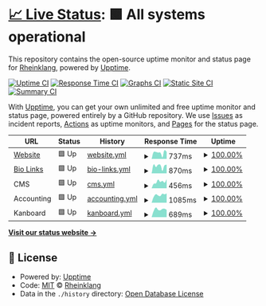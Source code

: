 # [📈 Live Status](https://status.rheinklang.events): <!--live status--> **🟩 All systems operational**

This repository contains the open-source uptime monitor and status page for [Rheinklang](rheinklang.events), powered by [Upptime](https://github.com/upptime/upptime).

[![Uptime CI](https://github.com/rheinklang/upptime/workflows/Uptime%20CI/badge.svg)](https://github.com/rheinklang/upptime/actions?query=workflow%3A%22Uptime+CI%22)
[![Response Time CI](https://github.com/rheinklang/upptime/workflows/Response%20Time%20CI/badge.svg)](https://github.com/rheinklang/upptime/actions?query=workflow%3A%22Response+Time+CI%22)
[![Graphs CI](https://github.com/rheinklang/upptime/workflows/Graphs%20CI/badge.svg)](https://github.com/rheinklang/upptime/actions?query=workflow%3A%22Graphs+CI%22)
[![Static Site CI](https://github.com/rheinklang/upptime/workflows/Static%20Site%20CI/badge.svg)](https://github.com/rheinklang/upptime/actions?query=workflow%3A%22Static+Site+CI%22)
[![Summary CI](https://github.com/rheinklang/upptime/workflows/Summary%20CI/badge.svg)](https://github.com/rheinklang/upptime/actions?query=workflow%3A%22Summary+CI%22)

With [Upptime](https://upptime.js.org), you can get your own unlimited and free uptime monitor and status page, powered entirely by a GitHub repository. We use [Issues](https://github.com/rheinklang/upptime/issues) as incident reports, [Actions](https://github.com/rheinklang/upptime/actions) as uptime monitors, and [Pages](https://status.rheinklang.events) for the status page.

<!--start: status pages-->
<!-- This summary is generated by Upptime (https://github.com/upptime/upptime) -->
<!-- Do not edit this manually, your changes will be overwritten -->
<!-- prettier-ignore -->
| URL | Status | History | Response Time | Uptime |
| --- | ------ | ------- | ------------- | ------ |
| <img alt="" src="https://rheinklang.events/favicon.png" height="13"> [Website](https://rheinklang.events) | 🟩 Up | [website.yml](https://github.com/rheinklang/upptime/commits/HEAD/history/website.yml) | <details><summary><img alt="Response time graph" src="./graphs/website/response-time-week.png" height="20"> 737ms</summary><br><a href="https://status.rheinklang.events/history/website"><img alt="Response time 775" src="https://img.shields.io/endpoint?url=https%3A%2F%2Fraw.githubusercontent.com%2Frheinklang%2Fupptime%2FHEAD%2Fapi%2Fwebsite%2Fresponse-time.json"></a><br><a href="https://status.rheinklang.events/history/website"><img alt="24-hour response time 840" src="https://img.shields.io/endpoint?url=https%3A%2F%2Fraw.githubusercontent.com%2Frheinklang%2Fupptime%2FHEAD%2Fapi%2Fwebsite%2Fresponse-time-day.json"></a><br><a href="https://status.rheinklang.events/history/website"><img alt="7-day response time 737" src="https://img.shields.io/endpoint?url=https%3A%2F%2Fraw.githubusercontent.com%2Frheinklang%2Fupptime%2FHEAD%2Fapi%2Fwebsite%2Fresponse-time-week.json"></a><br><a href="https://status.rheinklang.events/history/website"><img alt="30-day response time 775" src="https://img.shields.io/endpoint?url=https%3A%2F%2Fraw.githubusercontent.com%2Frheinklang%2Fupptime%2FHEAD%2Fapi%2Fwebsite%2Fresponse-time-month.json"></a><br><a href="https://status.rheinklang.events/history/website"><img alt="1-year response time 768" src="https://img.shields.io/endpoint?url=https%3A%2F%2Fraw.githubusercontent.com%2Frheinklang%2Fupptime%2FHEAD%2Fapi%2Fwebsite%2Fresponse-time-year.json"></a></details> | <details><summary><a href="https://status.rheinklang.events/history/website">100.00%</a></summary><a href="https://status.rheinklang.events/history/website"><img alt="All-time uptime 99.97%" src="https://img.shields.io/endpoint?url=https%3A%2F%2Fraw.githubusercontent.com%2Frheinklang%2Fupptime%2FHEAD%2Fapi%2Fwebsite%2Fuptime.json"></a><br><a href="https://status.rheinklang.events/history/website"><img alt="24-hour uptime 100.00%" src="https://img.shields.io/endpoint?url=https%3A%2F%2Fraw.githubusercontent.com%2Frheinklang%2Fupptime%2FHEAD%2Fapi%2Fwebsite%2Fuptime-day.json"></a><br><a href="https://status.rheinklang.events/history/website"><img alt="7-day uptime 100.00%" src="https://img.shields.io/endpoint?url=https%3A%2F%2Fraw.githubusercontent.com%2Frheinklang%2Fupptime%2FHEAD%2Fapi%2Fwebsite%2Fuptime-week.json"></a><br><a href="https://status.rheinklang.events/history/website"><img alt="30-day uptime 100.00%" src="https://img.shields.io/endpoint?url=https%3A%2F%2Fraw.githubusercontent.com%2Frheinklang%2Fupptime%2FHEAD%2Fapi%2Fwebsite%2Fuptime-month.json"></a><br><a href="https://status.rheinklang.events/history/website"><img alt="1-year uptime 99.97%" src="https://img.shields.io/endpoint?url=https%3A%2F%2Fraw.githubusercontent.com%2Frheinklang%2Fupptime%2FHEAD%2Fapi%2Fwebsite%2Fuptime-year.json"></a></details>
| <img alt="" src="https://www.switchy.io/assets/favicons/favicon.ico" height="13"> [Bio Links](https://bio.rheinklang.events/links) | 🟩 Up | [bio-links.yml](https://github.com/rheinklang/upptime/commits/HEAD/history/bio-links.yml) | <details><summary><img alt="Response time graph" src="./graphs/bio-links/response-time-week.png" height="20"> 870ms</summary><br><a href="https://status.rheinklang.events/history/bio-links"><img alt="Response time 1111" src="https://img.shields.io/endpoint?url=https%3A%2F%2Fraw.githubusercontent.com%2Frheinklang%2Fupptime%2FHEAD%2Fapi%2Fbio-links%2Fresponse-time.json"></a><br><a href="https://status.rheinklang.events/history/bio-links"><img alt="24-hour response time 1024" src="https://img.shields.io/endpoint?url=https%3A%2F%2Fraw.githubusercontent.com%2Frheinklang%2Fupptime%2FHEAD%2Fapi%2Fbio-links%2Fresponse-time-day.json"></a><br><a href="https://status.rheinklang.events/history/bio-links"><img alt="7-day response time 870" src="https://img.shields.io/endpoint?url=https%3A%2F%2Fraw.githubusercontent.com%2Frheinklang%2Fupptime%2FHEAD%2Fapi%2Fbio-links%2Fresponse-time-week.json"></a><br><a href="https://status.rheinklang.events/history/bio-links"><img alt="30-day response time 862" src="https://img.shields.io/endpoint?url=https%3A%2F%2Fraw.githubusercontent.com%2Frheinklang%2Fupptime%2FHEAD%2Fapi%2Fbio-links%2Fresponse-time-month.json"></a><br><a href="https://status.rheinklang.events/history/bio-links"><img alt="1-year response time 1123" src="https://img.shields.io/endpoint?url=https%3A%2F%2Fraw.githubusercontent.com%2Frheinklang%2Fupptime%2FHEAD%2Fapi%2Fbio-links%2Fresponse-time-year.json"></a></details> | <details><summary><a href="https://status.rheinklang.events/history/bio-links">100.00%</a></summary><a href="https://status.rheinklang.events/history/bio-links"><img alt="All-time uptime 99.73%" src="https://img.shields.io/endpoint?url=https%3A%2F%2Fraw.githubusercontent.com%2Frheinklang%2Fupptime%2FHEAD%2Fapi%2Fbio-links%2Fuptime.json"></a><br><a href="https://status.rheinklang.events/history/bio-links"><img alt="24-hour uptime 100.00%" src="https://img.shields.io/endpoint?url=https%3A%2F%2Fraw.githubusercontent.com%2Frheinklang%2Fupptime%2FHEAD%2Fapi%2Fbio-links%2Fuptime-day.json"></a><br><a href="https://status.rheinklang.events/history/bio-links"><img alt="7-day uptime 100.00%" src="https://img.shields.io/endpoint?url=https%3A%2F%2Fraw.githubusercontent.com%2Frheinklang%2Fupptime%2FHEAD%2Fapi%2Fbio-links%2Fuptime-week.json"></a><br><a href="https://status.rheinklang.events/history/bio-links"><img alt="30-day uptime 99.95%" src="https://img.shields.io/endpoint?url=https%3A%2F%2Fraw.githubusercontent.com%2Frheinklang%2Fupptime%2FHEAD%2Fapi%2Fbio-links%2Fuptime-month.json"></a><br><a href="https://status.rheinklang.events/history/bio-links"><img alt="1-year uptime 99.72%" src="https://img.shields.io/endpoint?url=https%3A%2F%2Fraw.githubusercontent.com%2Frheinklang%2Fupptime%2FHEAD%2Fapi%2Fbio-links%2Fuptime-year.json"></a></details>
| <img alt="" src="https://getcockpit.com/favicon.png" height="13"> CMS | 🟩 Up | [cms.yml](https://github.com/rheinklang/upptime/commits/HEAD/history/cms.yml) | <details><summary><img alt="Response time graph" src="./graphs/cms/response-time-week.png" height="20"> 456ms</summary><br><a href="https://status.rheinklang.events/history/cms"><img alt="Response time 549" src="https://img.shields.io/endpoint?url=https%3A%2F%2Fraw.githubusercontent.com%2Frheinklang%2Fupptime%2FHEAD%2Fapi%2Fcms%2Fresponse-time.json"></a><br><a href="https://status.rheinklang.events/history/cms"><img alt="24-hour response time 621" src="https://img.shields.io/endpoint?url=https%3A%2F%2Fraw.githubusercontent.com%2Frheinklang%2Fupptime%2FHEAD%2Fapi%2Fcms%2Fresponse-time-day.json"></a><br><a href="https://status.rheinklang.events/history/cms"><img alt="7-day response time 456" src="https://img.shields.io/endpoint?url=https%3A%2F%2Fraw.githubusercontent.com%2Frheinklang%2Fupptime%2FHEAD%2Fapi%2Fcms%2Fresponse-time-week.json"></a><br><a href="https://status.rheinklang.events/history/cms"><img alt="30-day response time 442" src="https://img.shields.io/endpoint?url=https%3A%2F%2Fraw.githubusercontent.com%2Frheinklang%2Fupptime%2FHEAD%2Fapi%2Fcms%2Fresponse-time-month.json"></a><br><a href="https://status.rheinklang.events/history/cms"><img alt="1-year response time 547" src="https://img.shields.io/endpoint?url=https%3A%2F%2Fraw.githubusercontent.com%2Frheinklang%2Fupptime%2FHEAD%2Fapi%2Fcms%2Fresponse-time-year.json"></a></details> | <details><summary><a href="https://status.rheinklang.events/history/cms">100.00%</a></summary><a href="https://status.rheinklang.events/history/cms"><img alt="All-time uptime 99.94%" src="https://img.shields.io/endpoint?url=https%3A%2F%2Fraw.githubusercontent.com%2Frheinklang%2Fupptime%2FHEAD%2Fapi%2Fcms%2Fuptime.json"></a><br><a href="https://status.rheinklang.events/history/cms"><img alt="24-hour uptime 100.00%" src="https://img.shields.io/endpoint?url=https%3A%2F%2Fraw.githubusercontent.com%2Frheinklang%2Fupptime%2FHEAD%2Fapi%2Fcms%2Fuptime-day.json"></a><br><a href="https://status.rheinklang.events/history/cms"><img alt="7-day uptime 100.00%" src="https://img.shields.io/endpoint?url=https%3A%2F%2Fraw.githubusercontent.com%2Frheinklang%2Fupptime%2FHEAD%2Fapi%2Fcms%2Fuptime-week.json"></a><br><a href="https://status.rheinklang.events/history/cms"><img alt="30-day uptime 100.00%" src="https://img.shields.io/endpoint?url=https%3A%2F%2Fraw.githubusercontent.com%2Frheinklang%2Fupptime%2FHEAD%2Fapi%2Fcms%2Fuptime-month.json"></a><br><a href="https://status.rheinklang.events/history/cms"><img alt="1-year uptime 99.94%" src="https://img.shields.io/endpoint?url=https%3A%2F%2Fraw.githubusercontent.com%2Frheinklang%2Fupptime%2FHEAD%2Fapi%2Fcms%2Fuptime-year.json"></a></details>
| <img alt="" src="https://assets.akaunting.com/site/img/logo/akaunting-logo.ico" height="13"> Accounting | 🟩 Up | [accounting.yml](https://github.com/rheinklang/upptime/commits/HEAD/history/accounting.yml) | <details><summary><img alt="Response time graph" src="./graphs/accounting/response-time-week.png" height="20"> 1085ms</summary><br><a href="https://status.rheinklang.events/history/accounting"><img alt="Response time 840" src="https://img.shields.io/endpoint?url=https%3A%2F%2Fraw.githubusercontent.com%2Frheinklang%2Fupptime%2FHEAD%2Fapi%2Faccounting%2Fresponse-time.json"></a><br><a href="https://status.rheinklang.events/history/accounting"><img alt="24-hour response time 1287" src="https://img.shields.io/endpoint?url=https%3A%2F%2Fraw.githubusercontent.com%2Frheinklang%2Fupptime%2FHEAD%2Fapi%2Faccounting%2Fresponse-time-day.json"></a><br><a href="https://status.rheinklang.events/history/accounting"><img alt="7-day response time 1085" src="https://img.shields.io/endpoint?url=https%3A%2F%2Fraw.githubusercontent.com%2Frheinklang%2Fupptime%2FHEAD%2Fapi%2Faccounting%2Fresponse-time-week.json"></a><br><a href="https://status.rheinklang.events/history/accounting"><img alt="30-day response time 1142" src="https://img.shields.io/endpoint?url=https%3A%2F%2Fraw.githubusercontent.com%2Frheinklang%2Fupptime%2FHEAD%2Fapi%2Faccounting%2Fresponse-time-month.json"></a><br><a href="https://status.rheinklang.events/history/accounting"><img alt="1-year response time 856" src="https://img.shields.io/endpoint?url=https%3A%2F%2Fraw.githubusercontent.com%2Frheinklang%2Fupptime%2FHEAD%2Fapi%2Faccounting%2Fresponse-time-year.json"></a></details> | <details><summary><a href="https://status.rheinklang.events/history/accounting">100.00%</a></summary><a href="https://status.rheinklang.events/history/accounting"><img alt="All-time uptime 99.93%" src="https://img.shields.io/endpoint?url=https%3A%2F%2Fraw.githubusercontent.com%2Frheinklang%2Fupptime%2FHEAD%2Fapi%2Faccounting%2Fuptime.json"></a><br><a href="https://status.rheinklang.events/history/accounting"><img alt="24-hour uptime 100.00%" src="https://img.shields.io/endpoint?url=https%3A%2F%2Fraw.githubusercontent.com%2Frheinklang%2Fupptime%2FHEAD%2Fapi%2Faccounting%2Fuptime-day.json"></a><br><a href="https://status.rheinklang.events/history/accounting"><img alt="7-day uptime 100.00%" src="https://img.shields.io/endpoint?url=https%3A%2F%2Fraw.githubusercontent.com%2Frheinklang%2Fupptime%2FHEAD%2Fapi%2Faccounting%2Fuptime-week.json"></a><br><a href="https://status.rheinklang.events/history/accounting"><img alt="30-day uptime 100.00%" src="https://img.shields.io/endpoint?url=https%3A%2F%2Fraw.githubusercontent.com%2Frheinklang%2Fupptime%2FHEAD%2Fapi%2Faccounting%2Fuptime-month.json"></a><br><a href="https://status.rheinklang.events/history/accounting"><img alt="1-year uptime 99.94%" src="https://img.shields.io/endpoint?url=https%3A%2F%2Fraw.githubusercontent.com%2Frheinklang%2Fupptime%2FHEAD%2Fapi%2Faccounting%2Fuptime-year.json"></a></details>
| <img alt="" src="https://kanboard.rheinklang.events/assets/img/favicon.png" height="13"> Kanboard | 🟩 Up | [kanboard.yml](https://github.com/rheinklang/upptime/commits/HEAD/history/kanboard.yml) | <details><summary><img alt="Response time graph" src="./graphs/kanboard/response-time-week.png" height="20"> 689ms</summary><br><a href="https://status.rheinklang.events/history/kanboard"><img alt="Response time 681" src="https://img.shields.io/endpoint?url=https%3A%2F%2Fraw.githubusercontent.com%2Frheinklang%2Fupptime%2FHEAD%2Fapi%2Fkanboard%2Fresponse-time.json"></a><br><a href="https://status.rheinklang.events/history/kanboard"><img alt="24-hour response time 655" src="https://img.shields.io/endpoint?url=https%3A%2F%2Fraw.githubusercontent.com%2Frheinklang%2Fupptime%2FHEAD%2Fapi%2Fkanboard%2Fresponse-time-day.json"></a><br><a href="https://status.rheinklang.events/history/kanboard"><img alt="7-day response time 689" src="https://img.shields.io/endpoint?url=https%3A%2F%2Fraw.githubusercontent.com%2Frheinklang%2Fupptime%2FHEAD%2Fapi%2Fkanboard%2Fresponse-time-week.json"></a><br><a href="https://status.rheinklang.events/history/kanboard"><img alt="30-day response time 630" src="https://img.shields.io/endpoint?url=https%3A%2F%2Fraw.githubusercontent.com%2Frheinklang%2Fupptime%2FHEAD%2Fapi%2Fkanboard%2Fresponse-time-month.json"></a><br><a href="https://status.rheinklang.events/history/kanboard"><img alt="1-year response time 682" src="https://img.shields.io/endpoint?url=https%3A%2F%2Fraw.githubusercontent.com%2Frheinklang%2Fupptime%2FHEAD%2Fapi%2Fkanboard%2Fresponse-time-year.json"></a></details> | <details><summary><a href="https://status.rheinklang.events/history/kanboard">100.00%</a></summary><a href="https://status.rheinklang.events/history/kanboard"><img alt="All-time uptime 99.94%" src="https://img.shields.io/endpoint?url=https%3A%2F%2Fraw.githubusercontent.com%2Frheinklang%2Fupptime%2FHEAD%2Fapi%2Fkanboard%2Fuptime.json"></a><br><a href="https://status.rheinklang.events/history/kanboard"><img alt="24-hour uptime 100.00%" src="https://img.shields.io/endpoint?url=https%3A%2F%2Fraw.githubusercontent.com%2Frheinklang%2Fupptime%2FHEAD%2Fapi%2Fkanboard%2Fuptime-day.json"></a><br><a href="https://status.rheinklang.events/history/kanboard"><img alt="7-day uptime 100.00%" src="https://img.shields.io/endpoint?url=https%3A%2F%2Fraw.githubusercontent.com%2Frheinklang%2Fupptime%2FHEAD%2Fapi%2Fkanboard%2Fuptime-week.json"></a><br><a href="https://status.rheinklang.events/history/kanboard"><img alt="30-day uptime 100.00%" src="https://img.shields.io/endpoint?url=https%3A%2F%2Fraw.githubusercontent.com%2Frheinklang%2Fupptime%2FHEAD%2Fapi%2Fkanboard%2Fuptime-month.json"></a><br><a href="https://status.rheinklang.events/history/kanboard"><img alt="1-year uptime 99.95%" src="https://img.shields.io/endpoint?url=https%3A%2F%2Fraw.githubusercontent.com%2Frheinklang%2Fupptime%2FHEAD%2Fapi%2Fkanboard%2Fuptime-year.json"></a></details>

<!--end: status pages-->

[**Visit our status website →**](https://status.rheinklang.events)

## 📄 License

- Powered by: [Upptime](https://github.com/upptime/upptime)
- Code: [MIT](./LICENSE) © [Rheinklang](rheinklang.events)
- Data in the `./history` directory: [Open Database License](https://opendatacommons.org/licenses/odbl/1-0/)
